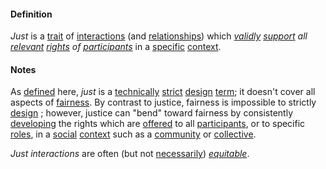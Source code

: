 #### Definition

*Just* is a [trait](https://github.com/gcassel/Modular-Organization-Terminology/blob/master/terms/trait.md) of [interactions](https://github.com/gcassel/Modular-Organization-Terminology/blob/master/terms/interaction.md) (and [relationships](https://github.com/gcassel/Modular-Organization-Terminology/blob/master/terms/relate.md)) which *[validly](https://github.com/gcassel/Modular-Organization-Terminology/blob/master/terms/valid.md) [support](https://github.com/gcassel/Modular-Organization-Terminology/blob/master/terms/support.md) all [relevant](https://github.com/gcassel/Modular-Organization-Terminology/blob/master/terms/relevance.md) [rights](https://github.com/gcassel/Modular-Organization-Terminology/blob/master/terms/right.md) of [participants](https://github.com/gcassel/Modular-Organization-Terminology/blob/master/terms/participate.md)* in a [specific](https://github.com/gcassel/Modular-Organization-Terminology/blob/master/terms/specific.md) [context](https://github.com/gcassel/Modular-Organization-Terminology/blob/master/terms/context.md). 
		
#### Notes

As [defined](https://github.com/gcassel/Modular-Organization-Terminology/blob/master/terms/definition.md) here, *just* is a [technically](https://github.com/gcassel/Modular-Organization-Terminology/blob/master/terms/technical.md) [strict](https://github.com/gcassel/Modular-Organization-Terminology/blob/master/terms/strict.md) [design](https://github.com/gcassel/Modular-Organization-Terminology/blob/master/terms/design.md) [term](https://github.com/gcassel/Modular-Organization-Terminology/blob/master/terms/term.md); it doesn't cover all aspects of [fairness](https://github.com/gcassel/Modular-Organization-Terminology/blob/master/terms/fair.md).  By contrast to justice, fairness is impossible to strictly [design](https://github.com/gcassel/Modular-Organization-Terminology/blob/master/terms/design.md) ; however, justice can "bend" toward fairness by consistently [developing](https://github.com/gcassel/Modular-Organization-Terminology/blob/master/terms/develop.md) the rights which are [offered](https://github.com/gcassel/Modular-Organization-Terminology/blob/master/terms/offer.md) to all [participants](https://github.com/gcassel/Modular-Organization-Terminology/blob/master/terms/participate.md), or to specific [roles](https://github.com/gcassel/Modular-Organization-Terminology/blob/master/terms/role.md), in a [social](https://github.com/gcassel/Modular-Organization-Terminology/blob/master/terms/social.md) [context](https://github.com/gcassel/Modular-Organization-Terminology/blob/master/terms/context.md) such as a [community](https://github.com/gcassel/Modular-Organization-Terminology/blob/master/terms/community.md) or [collective](https://github.com/gcassel/Modular-Organization-Terminology/blob/master/terms/collective.md).
		
*Just interactions* are often (but not [necessarily](https://github.com/gcassel/Modular-Organization-Terminology/blob/master/terms/requirement.md)) *[equitable](https://github.com/gcassel/Modular-Organization-Terminology/blob/master/terms/equity.md)*.  

